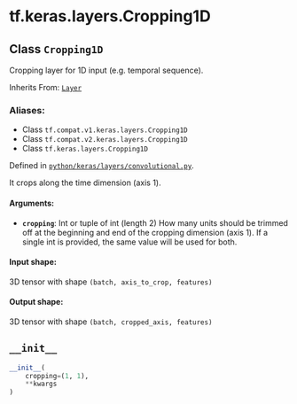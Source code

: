 <div itemscope itemtype="http://developers.google.com/ReferenceObject">
<meta itemprop="name" content="tf.keras.layers.Cropping1D" />
<meta itemprop="path" content="Stable" />
<meta itemprop="property" content="__init__"/>
</div>

# tf.keras.layers.Cropping1D

## Class `Cropping1D`

Cropping layer for 1D input (e.g. temporal sequence).

Inherits From: [`Layer`](../../../tf/keras/layers/Layer.md)

### Aliases:

* Class `tf.compat.v1.keras.layers.Cropping1D`
* Class `tf.compat.v2.keras.layers.Cropping1D`
* Class `tf.keras.layers.Cropping1D`



Defined in [`python/keras/layers/convolutional.py`](/code/stable/tensorflow/python/keras/layers/convolutional.py).

<!-- Placeholder for "Used in" -->

It crops along the time dimension (axis 1).

#### Arguments:


* <b>`cropping`</b>: Int or tuple of int (length 2)
  How many units should be trimmed off at the beginning and end of
  the cropping dimension (axis 1).
  If a single int is provided, the same value will be used for both.


#### Input shape:

3D tensor with shape `(batch, axis_to_crop, features)`



#### Output shape:

3D tensor with shape `(batch, cropped_axis, features)`


<h2 id="__init__"><code>__init__</code></h2>

``` python
__init__(
    cropping=(1, 1),
    **kwargs
)
```






